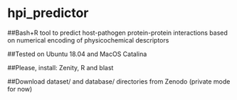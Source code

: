 # hpi_predictor
##Bash+R tool to predict host-pathogen protein-protein interactions based on numerical encoding of physicochemical descriptors

##Tested on Ubuntu 18.04 and MacOS Catalina

##Please, install: Zenity, R and blast

##Download dataset/ and database/ directories from Zenodo (private mode for now)
